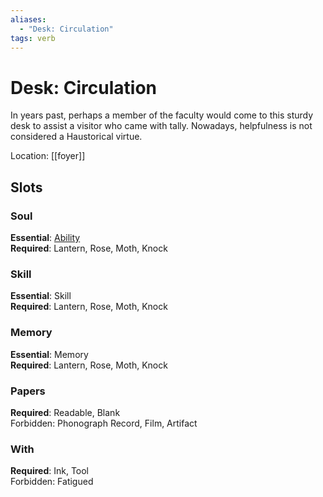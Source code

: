 ```yaml
---
aliases:
  - "Desk: Circulation"
tags: verb
---
```

# Desk: Circulation
In years past, perhaps a member of the faculty would come to this sturdy desk to assist a visitor who came with tally. Nowadays, helpfulness is not considered a Haustorical virtue.

Location: [[foyer]]
## Slots
### Soul
**Essential**: [Ability](https://uadaf.theevilroot.xyz/rowenarium/element/ability)<br>
**Required**: Lantern, Rose, Moth, Knock
### Skill
**Essential**: Skill<br>
**Required**: Lantern, Rose, Moth, Knock
### Memory
**Essential**: Memory<br>
**Required**: Lantern, Rose, Moth, Knock
### Papers
**Required**: Readable, Blank<br>
Forbidden: Phonograph Record, Film, Artifact
### With
**Required**: Ink, Tool<br>
Forbidden: Fatigued

